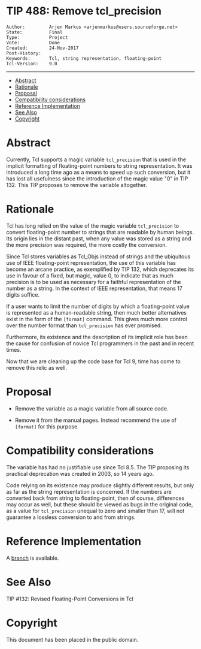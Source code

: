 # TIP 488: Remove tcl_precision
	Author:         Arjen Markus <arjenmarkus@users.sourceforge.net>
	State:          Final
	Type:           Project
	Vote:           Done
	Created:        24-Nov-2017
	Post-History:
	Keywords:       Tcl, string representation, floating-point
	Tcl-Version:    9.0
-----
<!-- TOC BEGIN (auto generated with tiptoc) -->
* <a href='#toc-2'>Abstract</a>
* <a href='#toc-3'>Rationale</a>
* <a href='#toc-4'>Proposal</a>
* <a href='#toc-5'>Compatibility considerations</a>
* <a href='#toc-6'>Reference Implementation</a>
* <a href='#toc-7'>See Also</a>
* <a href='#toc-8'>Copyright</a>

<!-- TOC END -->
# <a id='toc-2'></a>Abstract

Currently, Tcl supports a magic variable `tcl_precision` that is used in the
implicit formatting of floating-point numbers to string representation. It was
introduced a long time ago as a means to speed up such conversion, but it has
lost all usefulness since the introduction of the magic value "0" in TIP 132.
This TIP proposes to remove the variable altogether.

# <a id='toc-3'></a>Rationale

Tcl has long relied on the value of the magic variable `tcl_precision` to convert
floating-point number to strings that are readable by human beings. Its origin
lies in the distant past, when any value was stored as a string and the more
precision was required, the more costly the conversion.

Since Tcl stores variables as Tcl_Objs instead of strings and the ubiquitous use
of IEEE floating-point representation, the use of this variable has become an
arcane practice, as exemplified by TIP 132, which deprecates its use in favour
of a fixed, but magic, value 0, to indicate that as much precision is to be
used as necessary for a faithful representation of the number as a string. In the
context of IEEE representation, that means 17 digits suffice.

If a user wants to limit the number of digits by which a floating-point value is
represented as a human-readable string, then much better alternatives exist in the
form of the `[format]` command. This gives much more control over the number format
than `tcl_precision` has ever promised.

Furthermore, its existence and the description of its implicit role has been
the cause for confusion of novice Tcl programmers in the past and in recent times.

Now that we are cleaning up the code base for Tcl 9, time has come to remove this
relic as well.

# <a id='toc-4'></a>Proposal

* Remove the variable as a magic variable from all source code.

* Remove it from the manual pages. Instead recommend the use of `[format]` for this purpose.

# <a id='toc-5'></a>Compatibility considerations

The variable has had no justifiable use since Tcl 8.5. The TIP proposing its
practical deprecation was created in 2003, so 14 years ago.

Code relying on its existence may produce slightly different results, but only as
far as the string representation is concerned. If the numbers are converted back from
string to floating-point, then of course, differences may occur as well, but these should
be viewed as bugs in the original code, as a value for `tcl_precision` unequal to zero and
smaller than 17, will not guarantee a lossless conversion to and from strings.

# <a id='toc-6'></a>Reference Implementation

A [branch](http://core.tcl.tk/tcl/timeline?r=tip-488) is available.

# <a id='toc-7'></a>See Also

TIP #132: Revised Floating-Point Conversions in Tcl

# <a id='toc-8'></a>Copyright

This document has been placed in the public domain.

